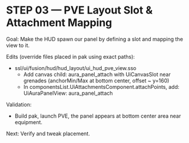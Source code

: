 # STEP 03 — PVE Layout Slot & Attachment Mapping

Goal: Make the HUD spawn our panel by defining a slot and mapping the view to it.

Edits (override files placed in pak using exact paths):
- ssl/ui/fusion/hud/hud_layout/ui_hud_pve_view.sso
  - Add canvas child: aura_panel_attach with UiCanvasSlot near grenades (anchorMin/Max at bottom center, offset ~ y=160)
  - In componentsList.UiAttachmentsComponent.attachPoints, add: UiAuraPanelView: aura_panel_attach

Validation:
- Build pak, launch PVE, the panel appears at bottom center area near equipment.

Next: Verify and tweak placement.
